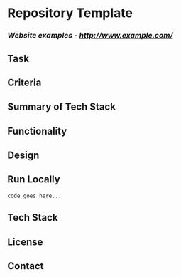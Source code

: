 # Repository Template

### *Website examples - http://www.example.com/* 


## Task
<!-- Add text here -->

## Criteria
<!-- Add text here -->

## Summary of Tech Stack
<!-- Add text here -->

## Functionality
<!-- Add text here -->

## Design
<!-- Add text here -->

## Run Locally 
<!-- Add text here -->
```
code goes here...
```

## Tech Stack
<!-- Add text here -->

## License
<!-- Add links here -->

## Contact
<!-- Add links here -->
